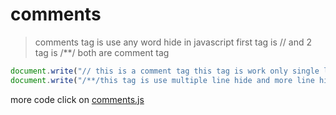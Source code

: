 # comments 
> comments tag is use any word hide in javascript  first tag is // and 2 tag is /**/ both are comment tag 
```javascript
document.write("// this is a comment tag this tag is work only single line hide ")
document.write("/**/this tag is use multiple line hide and more line hide exmaple 100 line hide then use /**/ this tag 100 line are hide ")
```
more code click on [comments.js](../js/comments.js)